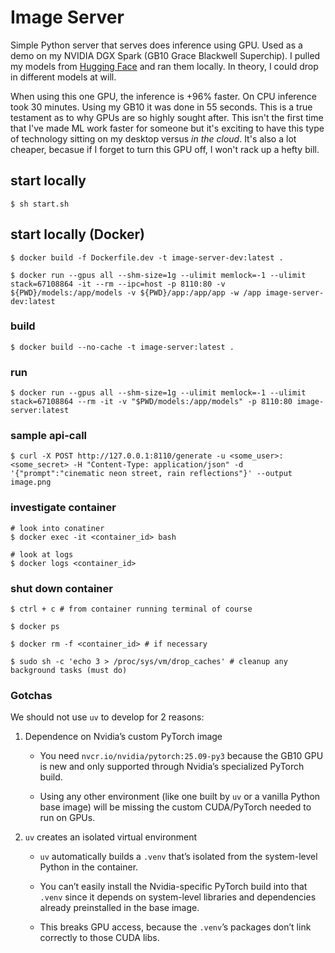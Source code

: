 # Image Server
Simple Python server that serves does inference using GPU. Used as a demo on my
NVIDIA DGX Spark (GB10 Grace Blackwell Superchip). I pulled my models from 
[Hugging Face](https://huggingface.co/) and ran them locally. In theory, I could
drop in different models at will. 

When using this one GPU, the inference is +96% faster. On CPU inference took 30 
minutes. Using my GB10 it was done in 55 seconds. This is a true testament as to
why GPUs are so highly sought after. This isn't the first time
that I've made ML work faster for someone but it's exciting to have this type
of technology sitting on my desktop versus *in the cloud*. It's also a lot 
cheaper, becasue if I forget to turn this GPU off, I won't rack up a hefty 
bill.

## start locally
`$ sh start.sh`

## start locally (Docker)

```
$ docker build -f Dockerfile.dev -t image-server-dev:latest .

$ docker run --gpus all --shm-size=1g --ulimit memlock=-1 --ulimit stack=67108864 -it --rm --ipc=host -p 8110:80 -v ${PWD}/models:/app/models -v ${PWD}/app:/app/app -w /app image-server-dev:latest
```

### build
```
$ docker build --no-cache -t image-server:latest .
```

### run
```
$ docker run --gpus all --shm-size=1g --ulimit memlock=-1 --ulimit stack=67108864 --rm -it -v "$PWD/models:/app/models" -p 8110:80 image-server:latest
```

### sample api-call
```
$ curl -X POST http://127.0.0.1:8110/generate -u <some_user>:<some_secret> -H "Content-Type: application/json" -d '{"prompt":"cinematic neon street, rain reflections"}' --output image.png
```

### investigate container
```
# look into conatiner
$ docker exec -it <container_id> bash

# look at logs
$ docker logs <container_id>
```

### shut down container
```
$ ctrl + c # from container running terminal of course

$ docker ps

$ docker rm -f <container_id> # if necessary

$ sudo sh -c 'echo 3 > /proc/sys/vm/drop_caches' # cleanup any background tasks (must do)
```

### Gotchas
We should not use `uv` to develop for 2 reasons:

1. Dependence on Nvidia’s custom PyTorch image

    - You need `nvcr.io/nvidia/pytorch:25.09-py3` because the GB10 GPU is new and only supported through Nvidia’s specialized PyTorch build.

    - Using any other environment (like one built by `uv` or a vanilla Python base image) will be missing the custom CUDA/PyTorch needed to run on GPUs.

2. `uv` creates an isolated virtual environment

    - `uv` automatically builds a `.venv` that’s isolated from the system-level Python in the container.

    - You can’t easily install the Nvidia-specific PyTorch build into that `.venv` since it depends on system-level libraries and dependencies already preinstalled in the base image.

    - This breaks GPU access, because the `.venv`’s packages don’t link correctly to those CUDA libs.